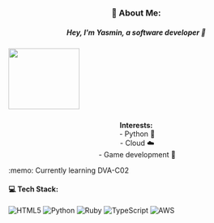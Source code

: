<h3 align=center> 💫 About Me: </h3>
<p align=center>
<h5 align=center>Hey, I'm Yasmin, a software developer 👋</h5>
<kbd><img src="https://media.giphy.com/media/ZSZTGUtpQr0u7cfveB/giphy.gif" width="140" height="120" /></kbd>
  
<h3></h3>
<p style="text-align:center"><strong>Interests:</strong><br />
&nbsp;- Python 🐍<br />
&nbsp;- Cloud ☁️<br />
&nbsp;- Game development 👾</p>
</p>
:memo: Currently learning DVA-C02

<h4> 💻 Tech Stack: </h4>

![HTML5](https://img.shields.io/badge/html5-%23E34F26.svg?style=for-the-badge&logo=html5&logoColor=white) ![Python](https://img.shields.io/badge/python-3670A0?style=for-the-badge&logo=python&logoColor=ffdd54) ![Ruby](https://img.shields.io/badge/ruby-%23CC342D.svg?style=for-the-badge&logo=ruby&logoColor=white) ![TypeScript](https://img.shields.io/badge/typescript-%23007ACC.svg?style=for-the-badge&logo=typescript&logoColor=white) ![AWS](https://img.shields.io/badge/AWS-%23FF9900.svg?style=for-the-badge&logo=amazon-aws&logoColor=white)

